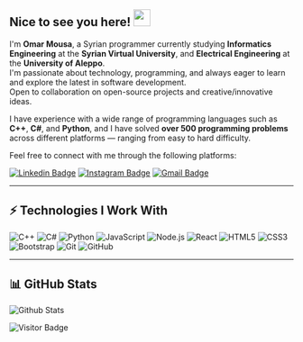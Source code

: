 ## Nice to see you here! <img src="https://raw.githubusercontent.com/aemmadi/aemmadi/master/wave.gif" width="30">

I'm **Omar Mousa**, a Syrian programmer currently studying **Informatics Engineering** at the **Syrian Virtual University**, and **Electrical Engineering** at the **University of Aleppo**.  
I'm passionate about technology, programming, and always eager to learn and explore the latest in software development.  
Open to collaboration on open-source projects and creative/innovative ideas.

I have experience with a wide range of programming languages such as **C++**, **C#**, and **Python**, and I have solved **over 500 programming problems** across different platforms — ranging from easy to hard difficulty.

Feel free to connect with me through the following platforms:

[![Linkedin Badge](https://img.shields.io/badge/-Omar%20Mousa-blue?style=flat-square&logo=Linkedin&logoColor=white&link=https://www.linkedin.com/in/omar-mousa-763568314)](https://www.linkedin.com/in/omar-mousa-763568314)
[![Instagram Badge](https://img.shields.io/badge/-oma10ar-purple?style=flat-square&logo=instagram&logoColor=white&link=https://instagram.com/oma10ar)](https://instagram.com/oma10ar)
[![Gmail Badge](https://img.shields.io/badge/-omar19mousa@gmail.com-c14438?style=flat-square&logo=Gmail&logoColor=white&link=mailto:omar19mousa@gmail.com)](mailto:omar19mousa@gmail.com)

---

## ⚡ Technologies I Work With

![C++](https://img.shields.io/badge/-C++-00599C?style=flat-square&logo=c%2B%2B)
![C#](https://img.shields.io/badge/-C%23-239120?style=flat-square&logo=c-sharp)
![Python](https://img.shields.io/badge/-Python-black?style=flat-square&logo=Python)
![JavaScript](https://img.shields.io/badge/-JavaScript-black?style=flat-square&logo=javascript)
![Node.js](https://img.shields.io/badge/-Nodejs-black?style=flat-square&logo=Node.js)
![React](https://img.shields.io/badge/-React-black?style=flat-square&logo=react)
![HTML5](https://img.shields.io/badge/-HTML5-E34F26?style=flat-square&logo=html5&logoColor=white)
![CSS3](https://img.shields.io/badge/-CSS3-1572B6?style=flat-square&logo=css3)
![Bootstrap](https://img.shields.io/badge/-Bootstrap-563D7C?style=flat-square&logo=bootstrap)
![Git](https://img.shields.io/badge/-Git-black?style=flat-square&logo=git)
![GitHub](https://img.shields.io/badge/-GitHub-181717?style=flat-square&logo=github)

---

## 📊 GitHub Stats

![Github Stats](https://github-readme-stats.vercel.app/api?username=Oma10ar&count_private=true&show_icons=true&include_all_commits=true)

![Visitor Badge](https://visitor-badge.laobi.icu/badge?page_id=Oma10ar.Oma10ar)
